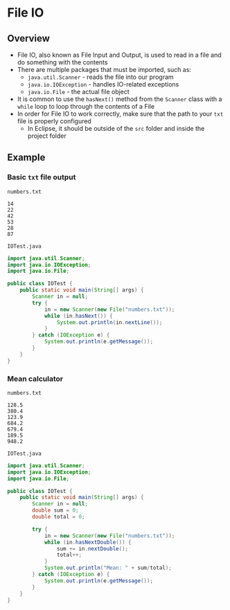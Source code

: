 # File IO

## Overview
* File IO, also known as File Input and Output, is used to read in a file and do something with the contents
* There are multiple packages that must be imported, such as:
    * `java.util.Scanner` - reads the file into our program
    * `java.io.IOException` - handles IO-related exceptions
    * `java.io.File` - the actual file object
* It is common to use the `hasNext()` method from the `Scanner` class with a `while` loop to loop through the contents of a File
* In order for File IO to work correctly, make sure that the path to your `txt` file is properly configured
    * In Eclipse, it should be outside of the `src` folder and inside the project folder

## Example

### Basic `txt` file output

`numbers.txt`
```
14
22
42
53
28
87
```

`IOTest.java`
```java
import java.util.Scanner;
import java.io.IOException;
import java.io.File;

public class IOTest {
    public static void main(String[] args) {
        Scanner in = null;
        try {
            in = new Scanner(new File("numbers.txt"));
            while (in.hasNext()) {
                System.out.println(in.nextLine());
            }
        } catch (IOException e) {
            System.out.println(e.getMessage());
        }
    }
}
```

### Mean calculator

`numbers.txt`
```
128.5
380.4
123.9
684.2
679.4
189.5
948.2
```

`IOTest.java`
```java
import java.util.Scanner;
import java.io.IOException;
import java.io.File;

public class IOTest {
    public static void main(String[] args) {
        Scanner in = null;
        double sum = 0;
        double total = 0;

        try {
            in = new Scanner(new File("numbers.txt"));
            while (in.hasNextDouble()) {
                sum += in.nextDouble();
                total++;
            }
            System.out.println("Mean: " + sum/total);
        } catch (IOException e) {
            System.out.println(e.getMessage());
        }
    }
}
```
